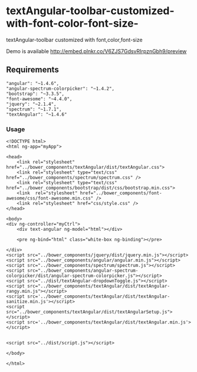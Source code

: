 # textAngular-toolbar-customized-with-font-color-font-size-
textAngular-toolbar customized with font,color,font-size 



Demo is available http://embed.plnkr.co/V6ZJS7GdsvRIrpznGbh9/preview


## Requirements
    "angular": "~1.4.6",
    "angular-spectrum-colorpicker": "~1.4.2",
    "bootstrap": "~3.3.5",
    "font-awesome": "~4.4.0",
    "jquery": "~2.1.4",
    "spectrum": "~1.7.1",
    "textAngular": "~1.4.6"
    
 
   
    
### Usage 
    
    <!DOCTYPE html>
    <html ng-app="myApp">
    
    <head>
        <link rel="stylesheet" href="../bower_components/textAngular/dist/textAngular.css">
        <link rel="stylesheet" type="text/css" href="../bower_components/spectrum/spectrum.css" />
        <link rel="stylesheet" type="text/css" href="../bower_components/bootstrap/dist/css/bootstrap.min.css">
        <link  rel="stylesheet" href="../bower_components/font-awesome/css/font-awesome.min.css" />
        <link rel="stylesheet" href="css/style.css" />
    </head>
    
    <body>
    <div ng-controller="myCtrl">
        <div text-angular ng-model="html"></div>
    
        <pre ng-bind="html" class="white-box ng-binding"></pre>
    
    </div>
    <script src="../bower_components/jquery/dist/jquery.min.js"></script>
    <script src="../bower_components/angular/angular.min.js"></script>
    <script src="../bower_components/spectrum/spectrum.js"></script>
    <script src="../bower_components/angular-spectrum-colorpicker/dist/angular-spectrum-colorpicker.js"></script>
    <script src="../dist/textAngular-dropdownToggle.js"></script>
    <script src="../bower_components/textAngular/dist/textAngular-rangy.min.js"></script>
    <script src='../bower_components/textAngular/dist/textAngular-sanitize.min.js'></script>
    <script src="../bower_components/textAngular/dist/textAngularSetup.js"></script>
    <script src='../bower_components/textAngular/dist/textAngular.min.js'></script>
    
    
    <script src="../dist/script.js"></script>
    
    </body>
    
    </html>

   
    
    
 
